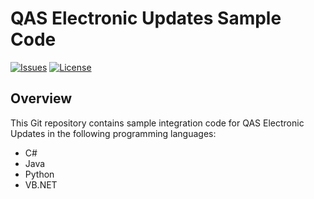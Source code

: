 # QAS Electronic Updates Sample Code

[![Issues](https://img.shields.io/github/issues/experiandataquality/electronicupdates.svg?label=Issues)](https://github.com/experiandataquality/electronicupdates/issues) [![License](https://img.shields.io/github/license/experiandataquality/electronicupdates.svg?label=License)](https://github.com/experiandataquality/electronicupdates/blob/master/LICENSE)

## Overview

This Git repository contains sample integration code for QAS Electronic Updates in the following programming languages:

 * C#
 * Java
 * Python
 * VB.NET
